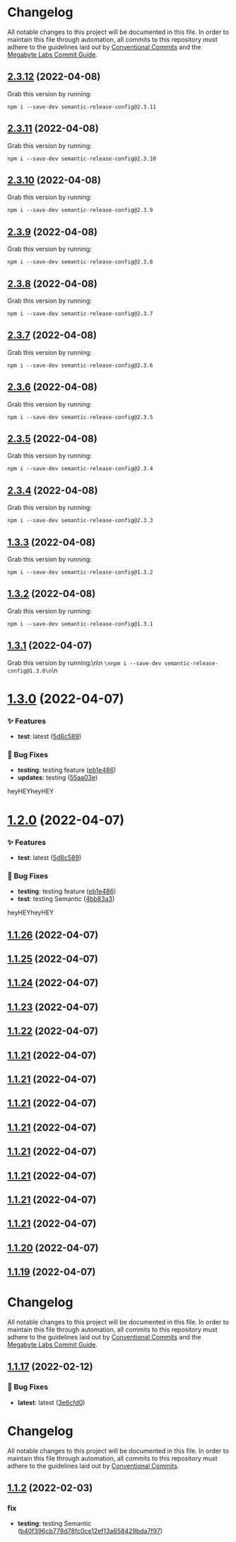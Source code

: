 # Changelog

All notable changes to this project will be documented in this file. In order to maintain this file through automation, all commits to this repository must adhere to the guidelines laid out by [Conventional Commits](https://conventionalcommits.org) and the [Megabyte Labs Commit Guide](https://megabyte.space/docs/contributing/commits).

## [2.3.12](https://gitlab.com/megabyte-labs/npm/configs/release/compare/v2.3.11...v2.3.12) (2022-04-08)





Grab this version by running:


```shell
npm i --save-dev semantic-release-config@2.3.11
```

## [2.3.11](https://gitlab.com/megabyte-labs/npm/configs/release/compare/v2.3.10...v2.3.11) (2022-04-08)





Grab this version by running:


```shell
npm i --save-dev semantic-release-config@2.3.10
```

## [2.3.10](https://gitlab.com/megabyte-labs/npm/configs/release/compare/v2.3.9...v2.3.10) (2022-04-08)





Grab this version by running:


```shell
npm i --save-dev semantic-release-config@2.3.9
```

## [2.3.9](https://gitlab.com/megabyte-labs/npm/configs/release/compare/v2.3.8...v2.3.9) (2022-04-08)





Grab this version by running:


```shell
npm i --save-dev semantic-release-config@2.3.8
```

## [2.3.8](https://gitlab.com/megabyte-labs/npm/configs/release/compare/v2.3.7...v2.3.8) (2022-04-08)





Grab this version by running:


```shell
npm i --save-dev semantic-release-config@2.3.7
```

## [2.3.7](https://gitlab.com/megabyte-labs/npm/configs/release/compare/v2.3.6...v2.3.7) (2022-04-08)





Grab this version by running:


```shell
npm i --save-dev semantic-release-config@2.3.6
```

## [2.3.6](https://gitlab.com/megabyte-labs/npm/configs/release/compare/v2.3.5...v2.3.6) (2022-04-08)





Grab this version by running:


```shell
npm i --save-dev semantic-release-config@2.3.5
```

## [2.3.5](https://gitlab.com/megabyte-labs/npm/configs/release/compare/v2.3.4...v2.3.5) (2022-04-08)





Grab this version by running:


```shell
npm i --save-dev semantic-release-config@2.3.4
```

## [2.3.4](https://gitlab.com/megabyte-labs/npm/configs/release/compare/v2.3.3...v2.3.4) (2022-04-08)





Grab this version by running:


```shell
npm i --save-dev semantic-release-config@2.3.3
```

## [1.3.3](https://gitlab.com/megabyte-labs/npm/configs/release/compare/v1.3.2...v1.3.3) (2022-04-08)





Grab this version by running:


```
npm i --save-dev semantic-release-config@1.3.2
```

## [1.3.2](https://gitlab.com/megabyte-labs/npm/configs/release/compare/v1.3.1...v1.3.2) (2022-04-08)





Grab this version by running:


```
npm i --save-dev semantic-release-config@1.3.1
```

## [1.3.1](https://gitlab.com/megabyte-labs/npm/configs/release/compare/v1.3.0...v1.3.1) (2022-04-07)





Grab this version by running:\n\n
```\nnpm i --save-dev semantic-release-config@1.3.0\n```\n

# [1.3.0](https://gitlab.com/megabyte-labs/npm/configs/release/compare/v1.2.0...v1.3.0) (2022-04-07)


### ✨ Features

* **test**: latest ([5d8c589](https://gitlab.com/megabyte-labs/npm/configs/release/commit/5d8c589)) 


### 🐛 Bug Fixes

* **testing**: testing feature ([eb1e486](https://gitlab.com/megabyte-labs/npm/configs/release/commit/eb1e486)) 
* **updates**: testing ([55aa03e](https://gitlab.com/megabyte-labs/npm/configs/release/commit/55aa03e)) 





heyHEYheyHEY

# [1.2.0](https://gitlab.com/megabyte-labs/npm/configs/release/compare/v1.1.26...v1.2.0) (2022-04-07)


### ✨ Features

* **test**: latest ([5d8c589](https://gitlab.com/megabyte-labs/npm/configs/release/commit/5d8c589)) 


### 🐛 Bug Fixes

* **testing**: testing feature ([eb1e486](https://gitlab.com/megabyte-labs/npm/configs/release/commit/eb1e486)) 
* **test**: testing Semantic ([4bb83a3](https://gitlab.com/megabyte-labs/npm/configs/release/commit/4bb83a3)) 





heyHEYheyHEY

## [1.1.26](https://gitlab.com/megabyte-labs/npm/configs/release/compare/v1.1.25...v1.1.26) (2022-04-07)

## [1.1.25](https://gitlab.com/megabyte-labs/npm/configs/release/compare/v1.1.24...v1.1.25) (2022-04-07)

## [1.1.24](https://gitlab.com/megabyte-labs/npm/configs/release/compare/v1.1.23...v1.1.24) (2022-04-07)

## [1.1.23](https://gitlab.com/megabyte-labs/npm/configs/release/compare/v1.1.22...v1.1.23) (2022-04-07)

## [1.1.22](https://gitlab.com/megabyte-labs/npm/configs/release/compare/v1.1.21...v1.1.22) (2022-04-07)

## [1.1.21](https://gitlab.com/megabyte-labs/npm/configs/release/compare/v1.1.20...v1.1.21) (2022-04-07)

## [1.1.21](https://gitlab.com/megabyte-labs/npm/configs/release/compare/v1.1.20...v1.1.21) (2022-04-07)

## [1.1.21](https://gitlab.com/megabyte-labs/npm/configs/release/compare/v1.1.20...v1.1.21) (2022-04-07)

## [1.1.21](https://gitlab.com/megabyte-labs/npm/configs/release/compare/v1.1.20...v1.1.21) (2022-04-07)

## [1.1.21](https://gitlab.com/megabyte-labs/npm/configs/release/compare/v1.1.20...v1.1.21) (2022-04-07)

## [1.1.21](https://gitlab.com/megabyte-labs/npm/configs/release/compare/v1.1.20...v1.1.21) (2022-04-07)

## [1.1.21](https://gitlab.com/megabyte-labs/npm/configs/release/compare/v1.1.20...v1.1.21) (2022-04-07)

## [1.1.21](https://gitlab.com/megabyte-labs/npm/configs/release/compare/v1.1.20...v1.1.21) (2022-04-07)

## [1.1.20](https://gitlab.com/megabyte-labs/npm/configs/release/compare/v1.1.19...v1.1.20) (2022-04-07)

## [1.1.19](https://gitlab.com/megabyte-labs/npm/configs/release/compare/v1.1.18...v1.1.19) (2022-04-07)

# Changelog

All notable changes to this project will be documented in this file. In order to maintain this file through automation, all commits to this repository must adhere to the guidelines laid out by [Conventional Commits](https://conventionalcommits.org) and the [Megabyte Labs Commit Guide](https://megabyte.space/docs/contributing/commits).

## [1.1.17](https://gitlab.com/megabyte-labs/npm/configs/release/compare/v1.1.16...v1.1.17) (2022-02-12)

### 🐛 Bug Fixes

- **latest**: latest ([3e6cfd0](https://gitlab.com/megabyte-labs/npm/configs/release/commit/3e6cfd0))

# Changelog

All notable changes to this project will be documented in this file. In order to maintain this file through automation, all commits to this repository must adhere to the guidelines laid out by [Conventional Commits](https://conventionalcommits.org).

## [1.1.2](https://gitlab.com/megabyte-labs/npm/configs/release/compare/v1.1.1...v1.1.2) (2022-02-03)

### fix

- **testing**: testing Semantic ([b40f396cb778d78fc0ce12ef13a658429bda7f97](https://gitlab.com/megabyte-labs/npm/configs/release/commit/b40f396cb778d78fc0ce12ef13a658429bda7f97))
